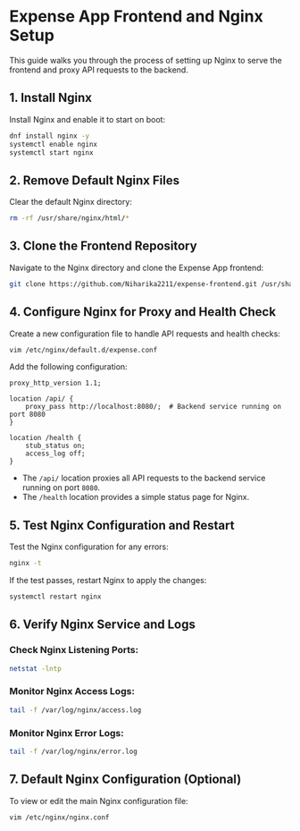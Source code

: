 
# Expense App Frontend and Nginx Setup

This guide walks you through the process of setting up Nginx to serve the frontend and proxy API requests to the backend.


## 1. Install Nginx

Install Nginx and enable it to start on boot:
```bash
dnf install nginx -y
systemctl enable nginx
systemctl start nginx
```

## 2. Remove Default Nginx Files

Clear the default Nginx directory:
```bash
rm -rf /usr/share/nginx/html/*
```

## 3. Clone the Frontend Repository

Navigate to the Nginx directory and clone the Expense App frontend:
```bash
git clone https://github.com/Niharika2211/expense-frontend.git /usr/share/nginx/html/
```

## 4. Configure Nginx for Proxy and Health Check

Create a new configuration file to handle API requests and health checks:
```bash
vim /etc/nginx/default.d/expense.conf
```

Add the following configuration:

```nginx
proxy_http_version 1.1;

location /api/ {
    proxy_pass http://localhost:8080/;  # Backend service running on port 8080
}

location /health {
    stub_status on;
    access_log off;
}
```

- The `/api/` location proxies all API requests to the backend service running on port `8080`.
- The `/health` location provides a simple status page for Nginx.

## 5. Test Nginx Configuration and Restart

Test the Nginx configuration for any errors:
```bash
nginx -t
```

If the test passes, restart Nginx to apply the changes:
```bash
systemctl restart nginx
```

## 6. Verify Nginx Service and Logs

### Check Nginx Listening Ports:
```bash
netstat -lntp
```

### Monitor Nginx Access Logs:
```bash
tail -f /var/log/nginx/access.log
```

### Monitor Nginx Error Logs:
```bash
tail -f /var/log/nginx/error.log
```

## 7. Default Nginx Configuration (Optional)

To view or edit the main Nginx configuration file:
```bash
vim /etc/nginx/nginx.conf
```
